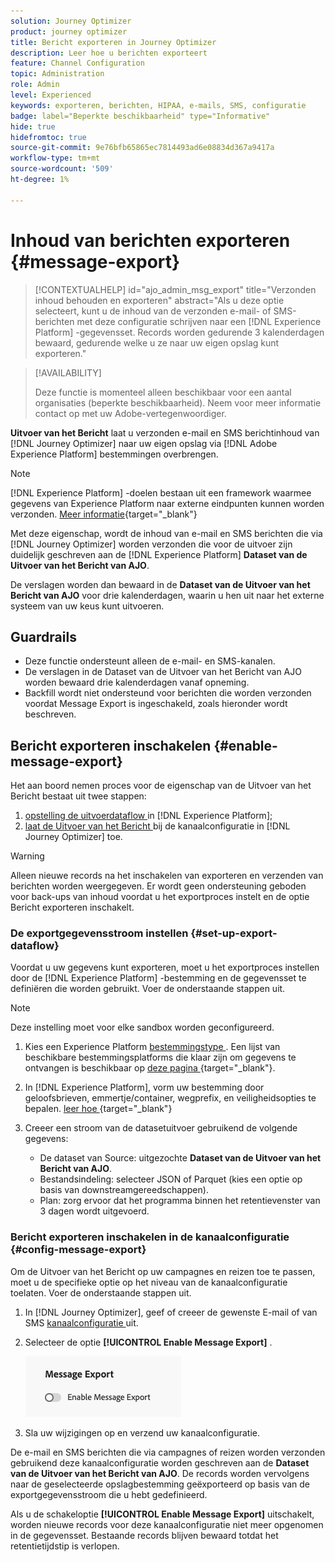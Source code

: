 ```yaml
---
solution: Journey Optimizer
product: journey optimizer
title: Bericht exporteren in Journey Optimizer
description: Leer hoe u berichten exporteert
feature: Channel Configuration
topic: Administration
role: Admin
level: Experienced
keywords: exporteren, berichten, HIPAA, e-mails, SMS, configuratie
badge: label="Beperkte beschikbaarheid" type="Informative"
hide: true
hidefromtoc: true
source-git-commit: 9e76bfb65865ec7814493ad6e08834d367a9417a
workflow-type: tm+mt
source-wordcount: '509'
ht-degree: 1%

---
```


# Inhoud van berichten exporteren {#message-export}

>[!CONTEXTUALHELP]
>id="ajo_admin_msg_export"
>title="Verzonden inhoud behouden en exporteren"
>abstract="Als u deze optie selecteert, kunt u de inhoud van de verzonden e-mail- of SMS-berichten met deze configuratie schrijven naar een [!DNL Experience Platform] -gegevensset. Records worden gedurende 3 kalenderdagen bewaard, gedurende welke u ze naar uw eigen opslag kunt exporteren."

>[!AVAILABILITY]
>
>Deze functie is momenteel alleen beschikbaar voor een aantal organisaties (beperkte beschikbaarheid). Neem voor meer informatie contact op met uw Adobe-vertegenwoordiger.

**Uitvoer van het Bericht** laat u verzonden e-mail en SMS berichtinhoud van [!DNL Journey Optimizer] naar uw eigen opslag via [!DNL Adobe Experience Platform] bestemmingen overbrengen.

>[!NOTE]
>
>[!DNL Experience Platform] -doelen bestaan uit een framework waarmee gegevens van Experience Platform naar externe eindpunten kunnen worden verzonden. [Meer informatie](https://experienceleague.adobe.com/en/docs/experience-platform/destinations/home){target="_blank"}

Met deze eigenschap, wordt de inhoud van e-mail en SMS berichten die via [!DNL Journey Optimizer] worden verzonden die voor de uitvoer zijn duidelijk geschreven aan de [!DNL Experience Platform] **Dataset van de Uitvoer van het Bericht van AJO**.

De verslagen worden dan bewaard in de **Dataset van de Uitvoer van het Bericht van AJO** voor drie kalenderdagen, waarin u hen uit naar het externe systeem van uw keus kunt uitvoeren.
<!--
## Terminology

* **[!DNL Experience Platform] destinations** - Framework to deliver data out of Experience Platform into external endpoints. [Learn more](https://experienceleague.adobe.com/en/docs/experience-platform/destinations/home){target="_blank"}
* **AJO Message Export Dataset** - An [!DNL Experience Platform] dataset which stores the message content of email and SMS messages sent via [!DNL Journey Optimizer] which have been marked for export.
* **Retention**: Records in the AJO Message Export Dataset are retained for 3 calendar days from ingestion.-->

## Guardrails

* Deze functie ondersteunt alleen de e-mail- en SMS-kanalen.
* De verslagen in de Dataset van de Uitvoer van het Bericht van AJO worden bewaard drie kalenderdagen vanaf opneming.
* Backfill wordt niet ondersteund voor berichten die worden verzonden voordat Message Export is ingeschakeld, zoals hieronder wordt beschreven.

## Bericht exporteren inschakelen {#enable-message-export}

Het aan boord nemen proces voor de eigenschap van de Uitvoer van het Bericht bestaat uit twee stappen:

1. [ opstelling de uitvoerdataflow ](#set-up-export-dataflow) in [!DNL Experience Platform];
1. [ laat de Uitvoer van het Bericht ](#config-message-export) bij de kanaalconfiguratie in [!DNL Journey Optimizer] toe.

>[!WARNING]
>
>Alleen nieuwe records na het inschakelen van exporteren en verzenden van berichten worden weergegeven. Er wordt geen ondersteuning geboden voor back-ups van inhoud voordat u het exportproces instelt en de optie Bericht exporteren inschakelt.

### De exportgegevensstroom instellen {#set-up-export-dataflow}

Voordat u uw gegevens kunt exporteren, moet u het exportproces instellen door de [!DNL Experience Platform] -bestemming en de gegevensset te definiëren die worden gebruikt. Voer de onderstaande stappen uit.

>[!NOTE]
>
>Deze instelling moet voor elke sandbox worden geconfigureerd.

1. Kies een Experience Platform [ bestemmingstype ](https://experienceleague.adobe.com/en/docs/experience-platform/destinations/destination-types). Een lijst van beschikbare bestemmingsplatforms die klaar zijn om gegevens te ontvangen is beschikbaar op [ deze pagina ](https://experienceleague.adobe.com/en/docs/experience-platform/destinations/catalog/overview){target="_blank"}.

1. In [!DNL Experience Platform], vorm uw bestemming door geloofsbrieven, emmertje/container, wegprefix, en veiligheidsopties te bepalen. [ leer hoe ](https://experienceleague.adobe.com/en/docs/experience-platform/destinations/ui/activate/export-datasets){target="_blank"}

1. Creeer een stroom van de datasetuitvoer gebruikend de volgende gegevens:

   * De dataset van Source: uitgezochte **Dataset van de Uitvoer van het Bericht van AJO**.
   * Bestandsindeling: selecteer JSON of Parquet (kies een optie op basis van downstreamgereedschappen).
   * Plan: zorg ervoor dat het programma binnen het retentievenster van 3 dagen wordt uitgevoerd.

### Bericht exporteren inschakelen in de kanaalconfiguratie {#config-message-export}

Om de Uitvoer van het Bericht op uw campagnes en reizen toe te passen, moet u de specifieke optie op het niveau van de kanaalconfiguratie toelaten. Voer de onderstaande stappen uit.

1. In [!DNL Journey Optimizer], geef of creeer de gewenste E-mail of van SMS [ kanaalconfiguratie ](channel-surfaces.md#create-channel-surface) uit.

1. Selecteer de optie **[!UICONTROL Enable Message Export]** .

   ![](assets/config-message-export.png)

1. Sla uw wijzigingen op en verzend uw kanaalconfiguratie.

De e-mail en SMS berichten die via campagnes of reizen worden verzonden gebruikend deze kanaalconfiguratie worden geschreven aan de **Dataset van de Uitvoer van het Bericht van AJO**. De records worden vervolgens naar de geselecteerde opslagbestemming geëxporteerd op basis van de exportgegevensstroom die u hebt gedefinieerd.

Als u de schakeloptie **[!UICONTROL Enable Message Export]** uitschakelt, worden nieuwe records voor deze kanaalconfiguratie niet meer opgenomen in de gegevensset. Bestaande records blijven bewaard totdat het retentietijdstip is verlopen.


